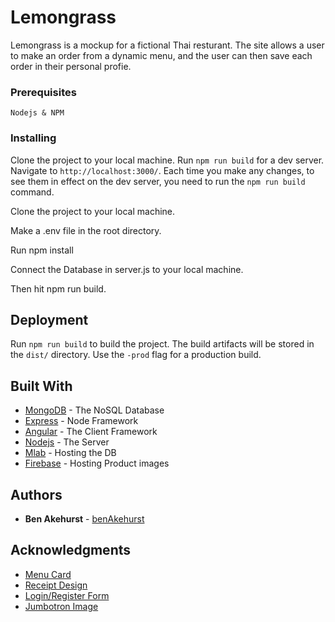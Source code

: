 <!-- # Angular Express Seed Project

This project was generated with [Angular CLI](https://github.com/angular/angular-cli) version 1.6.5.

The base version of the app was built with the tutorial from (https://scotch.io/tutorials/mean-app-with-angular-2-and-the-angular-cli)

## Included Files
environment.prod.ts - Firebase Settings for file upload
.env
gitignore
Procfile - for deployment to Heroku
Angular Material
Bootstrap 4
Data Filter Pipe
Data Service with Example CRUD requests
Server.js with Example CRUD requests
CSV generator for data tables
Sweetalert for popups
Pagination Module for data tables
Working Login & Register Components

## Development server

Run `npm run build` for a dev server. Navigate to `http://localhost:3000/`.
Each time you make any changes, to see them in effect on the dev server, you need to run the `npm run build` command.

## Build

Run `npm run build` to build the project. The build artifacts will be stored in the `dist/` directory. Use the `-prod` flag for a production build.

## Credits
`https://codepen.io/alexpopovich/pen/zZamKQ`
`https://www.pexels.com/photo/scenic-view-of-the-mountains-733092/` -->


# Lemongrass

Lemongrass is a mockup for a fictional Thai resturant. The site allows a user to make an order from a dynamic menu, and the user can then save each order in their personal profie.

### Prerequisites

```
Nodejs & NPM
```

### Installing

Clone the project to your local machine.
Run `npm run build` for a dev server. Navigate to `http://localhost:3000/`.
Each time you make any changes, to see them in effect on the dev server, you need to run the `npm run build` command.

Clone the project to your local machine.

Make a .env file in the root directory.

Run npm install

Connect the Database in server.js to your local machine.

Then hit npm run build.

## Deployment

Run `npm run build` to build the project. The build artifacts will be stored in the `dist/` directory. Use the `-prod` flag for a production build.

## Built With

* [MongoDB](https://www.mongodb.com/) - The NoSQL Database
* [Express](https://expressjs.com/) - Node Framework
* [Angular](https://angular.io/) - The Client Framework
* [Nodejs](https://nodejs.org/en/) - The Server
* [Mlab](https://mlab.com/) - Hosting the DB
* [Firebase](https://firebase.google.com/) - Hosting Product images

## Authors

* **Ben Akehurst** - [benAkehurst](https://github.com/benAkehurst)

<!-- ## License

This project is licensed under the MIT License - see the [LICENSE.md](LICENSE.md) file for details -->

## Acknowledgments

* [Menu Card](https://codepen.io/lucasalmeida/pen/vKXeLG)
* [Receipt Design](https://codepen.io/MariamMassadeh/pen/LrAvn)
* [Login/Register Form](https://codepen.io/colorlib/pen/rxddKy)
* [Jumbotron Image](https://www.pexels.com/photo/scenic-view-of-the-mountains-733092/)
